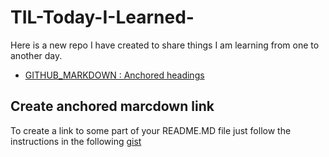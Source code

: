 # TIL-Today-I-Learned-
Here is a new repo I have created to share things I am learning from one to another day.

* [GITHUB_MARKDOWN : Anchored headings](#create-anchored-markdown-link)

## Create anchored marcdown link
To create a link to some part of your README.MD file just follow the instructions in the following [gist](https://gist.github.com/asabaylus/3071099)
